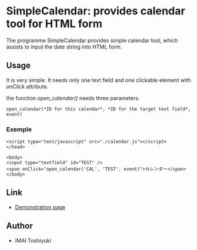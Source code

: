 # SimpleCalendar: provides calendar tool for HTML form

The programme SimpleCalendar provides simple calendar tool, which assists to input the date string into HTML form.

## Usage

It is very simple. It needs only one text field and one clickable element with *onClick* attribute.

the function *open_calendar()* needs three parameters.

`open_calendar(*ID for this calendar*, *ID for the target text field*, event)`

### Exemple

    <script type="text/javascript" src="./calendar.js"></script>
    </head>
    
    <body>
    <input type="textfield" id="TEST" />
    <span onClick="open_calendar('CAL', 'TEST', event)">カレンダー</span>
    </body>

## Link

* [Demonstration page](http://www.kototone.jp/com/about_simplecalendar.html "日付入力をサポートするSimpleCalendar")

## Author

* IMAI Toshiyuki